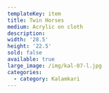 ```yaml
---
templateKey: item
title: Twin Horses
medium: Acrylic on cloth
description:
width: '28.5'
height: '22.5'
sold: false
available: true
large_image: /img/kal-07-l.jpg
categories:
  - category: Kalamkari
---
```


